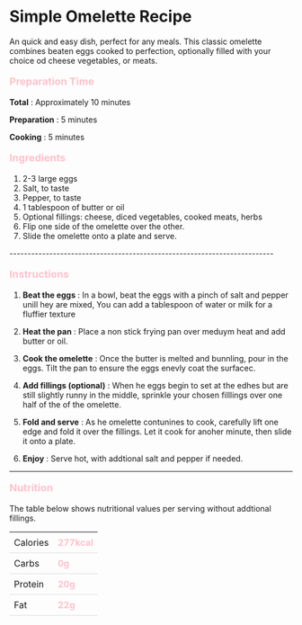 # Simple Omelette Recipe

An quick and easy dish, perfect for any meals. This classic omelette combines beaten eggs cooked to perfection, optionally filled with your choice od cheese vegetables, or meats. 


<html lang="en">
<head>
    <meta charset="UTF-8">
    <meta name="viewport" content="width=device-width, initial-scale=1.0">
    <title>Simple Omelette Recipe</title>
    <style>
        /* Define CSS styles */
        .custom-text {
            font-size: 18px;
            color: pink;
            font-weight: bold;
        }
    </style>
</head>
<body>
    <p class="custom-text">Preparation Time</p>
</body>
</html>

<b>Total</b> : Approximately 10 minutes

<b>Preparation</b> : 5 minutes

<b>Cooking</b> : 5 minutes



<html lang="en">
<head>
    <meta charset="UTF-8">
    <meta name="viewport" content="width=device-width, initial-scale=1.0">
    <title>Simple Omelette Recipe</title>
    <style>
        /* Define CSS styles */
        .custom-text {
            font-size: 20px;
            color: pink;
            font-weight: bold;
        }
    </style>
</head>
<body>
    <p class="custom-text">Ingredients</p>
</body>
</html>


<ol>
    <li>2-3 large eggs</li>
    <li>Salt, to taste</li>
    <li>Pepper, to taste</li>
    <li>1 tablespoon of butter or oil</li>
    <li>Optional fillings: cheese, diced vegetables, cooked meats, herbs</li>
    <li>Flip one side of the omelette over the other.</li>
    <li>Slide the omelette onto a plate and serve.</li>
</ol>
-------------------------------------------------------------------------

      
<html lang="en">
<head>
    <meta charset="UTF-8">
    <meta name="viewport" content="width=device-width, initial-scale=1.0">
    <title>Simple Omelette Recipe</title>
    <style>
        /* Define CSS styles */
        .custom-text {
            font-size: 18px;
            color: pink;
            font-weight: bold;
        }
    </style>
</head>
<body>
    <p class="custom-text">Instructions</p>
</body>
</html>

1. <b>Beat the eggs</b> : In a bowl, beat the eggs with a pinch of salt and pepper unill hey are mixed, You can add a tablespoon of water or milk for a fluffier texture

2. <b>Heat the pan</b> : Place a non stick frying pan over meduym heat and add butter or oil.

3. <b>Cook the omelette</b> : Once the butter is melted and bunnling, pour in the eggs. Tilt the pan to ensure the eggs enevly coat the surfacec.

4.  <b>Add fillings (optional)</b> : When he eggs begin to set at the edhes but are still slightly runny in the middle, sprinkle your chosen filllings over one half of the of the omelette.

5.  <b>Fold and serve</b> : As he omelette contunines to cook, carefully lift one edge and fold it over the fillings. Let it cook for anoher minute, then slide it onto a plate.

6.  <b>Enjoy</b> : Serve hot, with addtional salt and pepper if needed.


-------------------------------------------------------------------------

      
<html lang="en">
<head>
    <meta charset="UTF-8">
    <meta name="viewport" content="width=device-width, initial-scale=1.0">
    <title>Simple Omelette Recipe</title>
    <style>
        /* Define CSS styles */
        .custom-text {
            font-size: 18px;
            color: pink;
            font-weight: bold;
        }
    </style>
</head>
<body>
    <p class="custom-text">Nutrition</p>
</body>
</html>

The table below shows nutritional values per serving without addtional fillings. 
<html lang="en">
<head>
    <meta charset="UTF-8">
    <meta name="viewport" content="width=device-width, initial-scale=1.0">
    <title>Nutrition Table</title>
    <style>
        /* CSS for styling the table */
        table {
            border-collapse: collapse;
            width: 100%;
        }
        td {
            padding: 8px;
            border-bottom: 1px solid #ddd;
        }
        /* Style for bolding and coloring the right side */
        td:last-child {
            font-weight: bold;
            color: pink;
        }
    </style>
</head>
<body>
    <table>
        <tr>
            <td>Calories</td>
            <td>277kcal</td>
        </tr>
        <tr>
            <td>Carbs</td>
            <td>0g</td>
        </tr>
        <tr>
            <td>Protein</td>
            <td>20g</td>
        </tr>
        <tr>
            <td>Fat</td>
            <td>22g</td>
        </tr>
    </table>
</body>
</html>

